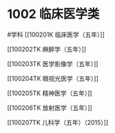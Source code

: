 # 1002 临床医学类
#学科
[[100201K 临床医学（五年）]]

[[100202TK 麻醉学（五年）]]

[[100203TK 医学影像学（五年）]]

[[100204TK 眼视光医学（五年）]]

[[100205TK 精神医学（五年）]]

[[100206TK 放射医学（五年）]]

[[100207TK 儿科学（五年）（2015）]]